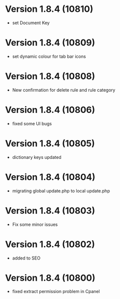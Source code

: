 # Version 1.8.4 (10810)
- set Document Key

# Version 1.8.4 (10809)
- set dynamic colour for tab bar icons

# Version 1.8.4 (10808)
- New confirmation for delete rule and rule category

# Version 1.8.4 (10806)
- fixed some UI bugs

# Version 1.8.4 (10805)
- dictionary keys updated

# Version 1.8.4 (10804)
- migrating global update.php to local update.php

# Version 1.8.4 (10803)
- Fix some minor issues

# Version 1.8.4 (10802)
- added to SEO

# Version 1.8.4 (10800)
- fixed extract permission problem in Cpanel
